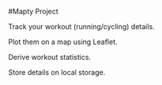#Mapty Project

Track your workout (running/cycling) details.

Plot them on a map using Leaflet.

Derive workout statistics.

Store details on local storage.
